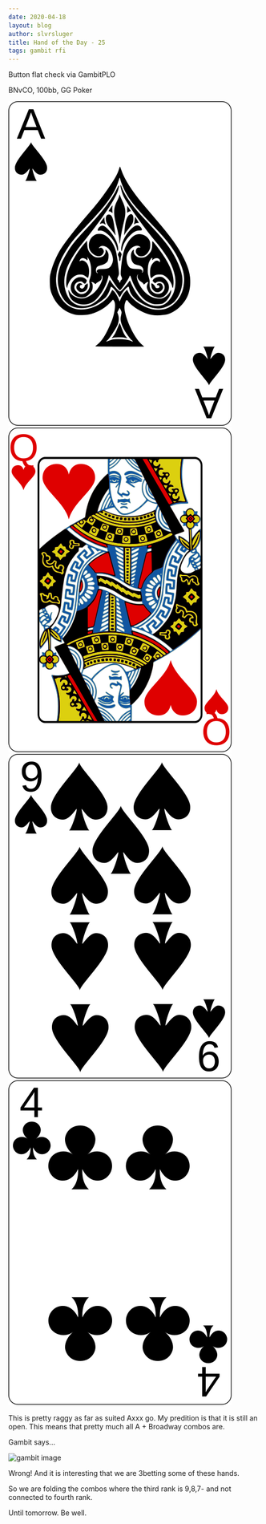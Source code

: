 ```yaml
---
date: 2020-04-18
layout: blog
author: slvrsluger
title: Hand of the Day - 25
tags: gambit rfi
---
```


Button flat check via GambitPLO

BNvCO, 100bb, GG Poker

![card-image](/assets/cards/AS.svg#5cards)
![card-image](/assets/cards/QH.svg#5cards)
![card-image](/assets/cards/9S.svg#5cards)
![card-image](/assets/cards/4c.svg#5cards)

This is pretty raggy as far as suited Axxx go. My predition is that it is still an open. This means that pretty much all A + Broadway combos are.

Gambit says...

![gambit image](/assets/img/AQ94ss_vsCO.png)

Wrong! And it is interesting that we are 3betting some of these hands.

So we are folding the combos where the third rank is 9,8,7- and not connected to fourth rank.

Until tomorrow. Be well.
